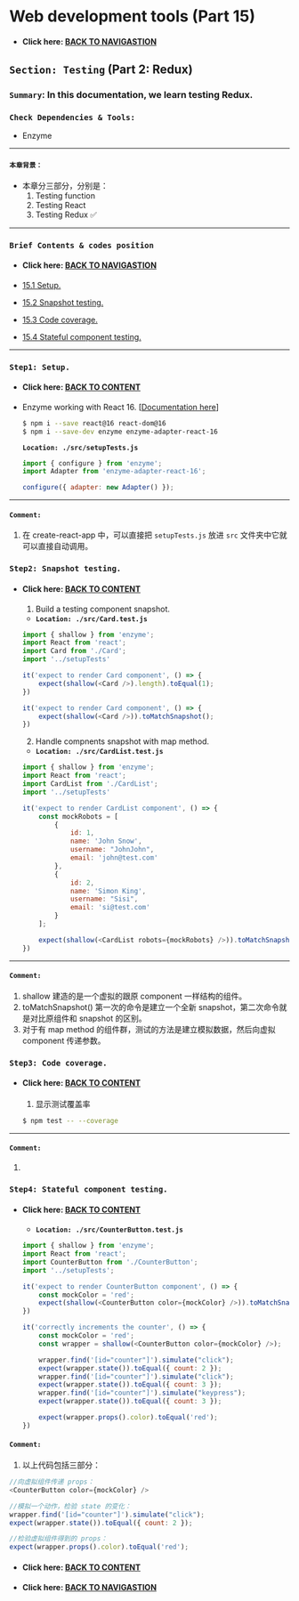# Web development tools (Part 15)

- #### Click here: [BACK TO NAVIGASTION](https://github.com/DonghaoWu/WebDev-tools-demo/blob/master/README.md)

## `Section: Testing` (Part 2: Redux)

### `Summary`: In this documentation, we learn testing Redux.

### `Check Dependencies & Tools:`

- Enzyme

------------------------------------------------------------

#### `本章背景：`
- 本章分三部分，分别是：
    1. Testing function 
    2. Testing React 
    3. Testing Redux :white_check_mark:

------------------------------------------------------------

### <span id="15.0">`Brief Contents & codes position`</span>

- #### Click here: [BACK TO NAVIGASTION](https://github.com/DonghaoWu/WebDev-tools-demo/blob/master/README.md)

- [15.1 Setup.](#15.1)
- [15.2 Snapshot testing.](#15.2)
- [15.3 Code coverage.](#15.3)
- [15.4 Stateful component testing.](#15.4)

------------------------------------------------------------

### <span id="15.1">`Step1: Setup.`</span>

- #### Click here: [BACK TO CONTENT](#15.0)

- Enzyme working with React 16. [[Documentation here](https://enzymejs.github.io/enzyme/docs/installation/index.html)]

    ```bash
    $ npm i --save react@16 react-dom@16
    $ npm i --save-dev enzyme enzyme-adapter-react-16
    ```

    __`Location: ./src/setupTests.js`__

    ```js
    import { configure } from 'enzyme';
    import Adapter from 'enzyme-adapter-react-16';

    configure({ adapter: new Adapter() });
    ```

----------------------------------------------------------------------------

#### `Comment:`
1. 在 create-react-app 中，可以直接把 `setupTests.js` 放进 `src` 文件夹中它就可以直接自动调用。

### <span id="15.2">`Step2: Snapshot testing.`</span>

- #### Click here: [BACK TO CONTENT](#15.0)

    1. Build a testing component snapshot.

     - __`Location: ./src/Card.test.js`__

    ```js
    import { shallow } from 'enzyme';
    import React from 'react';
    import Card from './Card';
    import '../setupTests'

    it('expect to render Card component', () => {
        expect(shallow(<Card />).length).toEqual(1);
    })

    it('expect to render Card component', () => {
        expect(shallow(<Card />)).toMatchSnapshot();
    })
    ```

    2. Handle compnents snapshot with map method.

    - __`Location: ./src/CardList.test.js`__

    ```js
    import { shallow } from 'enzyme';
    import React from 'react';
    import CardList from './CardList';
    import '../setupTests'

    it('expect to render CardList component', () => {
        const mockRobots = [
            {
                id: 1,
                name: 'John Snow',
                username: "JohnJohn",
                email: 'john@test.com'
            },
            {
                id: 2,
                name: 'Simon King',
                username: "Sisi",
                email: 'si@test.com'
            }
        ];

        expect(shallow(<CardList robots={mockRobots} />)).toMatchSnapshot();
    })
    ```
----------------------------------------------------------------------------

#### `Comment:`
1. shallow 建造的是一个虚拟的跟原 component 一样结构的组件。
2. toMatchSnapshot() 第一次的命令是建立一个全新 snapshot，第二次命令就是对比原组件和 snapshot 的区别。
3. 对于有 map method 的组件群，测试的方法是建立模拟数据，然后向虚拟 component 传递参数。

### <span id="15.3">`Step3: Code coverage.`</span>

- #### Click here: [BACK TO CONTENT](#15.0)

    1. 显示测试覆盖率
    ```bash
    $ npm test -- --coverage
    ```
----------------------------------------------------------------------------

#### `Comment:`
1. 

### <span id="15.4">`Step4: Stateful component testing.`</span>

- #### Click here: [BACK TO CONTENT](#15.0)

    - __`Location: ./src/CounterButton.test.js`__

    ```js
    import { shallow } from 'enzyme';
    import React from 'react';
    import CounterButton from './CounterButton';
    import '../setupTests';

    it('expect to render CounterButton component', () => {
        const mockColor = 'red';
        expect(shallow(<CounterButton color={mockColor} />)).toMatchSnapshot();
    })

    it('correctly increments the counter', () => {
        const mockColor = 'red';
        const wrapper = shallow(<CounterButton color={mockColor} />);

        wrapper.find('[id="counter"]').simulate("click");
        expect(wrapper.state()).toEqual({ count: 2 });
        wrapper.find('[id="counter"]').simulate("click");
        expect(wrapper.state()).toEqual({ count: 3 });
        wrapper.find('[id="counter"]').simulate("keypress");
        expect(wrapper.state()).toEqual({ count: 3 });

        expect(wrapper.props().color).toEqual('red');
    })
    ```


#### `Comment:`
1. 以上代码包括三部分：
```js
//向虚拟组件传递 props：
<CounterButton color={mockColor} />

//模拟一个动作，检验 state 的变化：
wrapper.find('[id="counter"]').simulate("click");
expect(wrapper.state()).toEqual({ count: 2 });

//检验虚拟组件得到的 props：
expect(wrapper.props().color).toEqual('red');
```

- #### Click here: [BACK TO CONTENT](#15.0)
- #### Click here: [BACK TO NAVIGASTION](https://github.com/DonghaoWu/WebDev-tools-demo/blob/master/README.md)